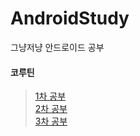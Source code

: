 # AndroidStudy
그냥저냥 안드로이드 공부

#### 코루틴
> [1차 공부](https://medium.com/@KiManSu/15-%EC%95%88%EB%93%9C%EB%A1%9C%EC%9D%B4%EB%93%9C-%EA%B3%B5%EB%B6%80-coroutine-%EC%BD%94%EB%A3%A8%ED%8B%B4-1%ED%8E%B8-82c40069098c)  
> [2차 공부](https://kimansu.medium.com/16-%EC%95%88%EB%93%9C%EB%A1%9C%EC%9D%B4%EB%93%9C-%EA%B3%B5%EB%B6%80-coroutine-%EC%BD%94%EB%A3%A8%ED%8B%B4-2%ED%8E%B8-c3be4c9a151c)  
> [3차 공부](https://kimansu.medium.com/17-%EC%95%88%EB%93%9C%EB%A1%9C%EC%9D%B4%EB%93%9C-%EA%B3%B5%EB%B6%80-coroutine-%EC%BD%94%EB%A3%A8%ED%8B%B4-3%ED%8E%B8-9489f40f2f93)
